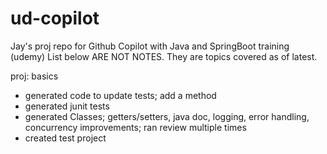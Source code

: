 # ud-copilot
Jay's proj repo for Github Copilot with Java and SpringBoot training (udemy)
List below ARE NOT NOTES. They are topics covered as of latest.

proj: basics
- generated code to update tests; add a method
- generated junit tests
- generated Classes; getters/setters, java doc, logging, error handling, concurrency improvements; ran review multiple times
- created test project